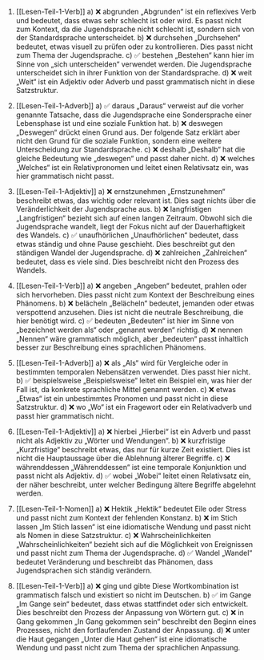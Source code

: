 
1. [[Lesen-Teil-1-Verb]]
    a) ❌ abgrunden
        „Abgrunden“ ist ein reflexives Verb und bedeutet, dass etwas sehr schlecht ist oder wird. Es passt nicht zum Kontext, da die Jugendsprache nicht schlecht ist, sondern sich von der Standardsprache unterscheidet.
    b) ❌ durchsehen
        „Durchsehen“ bedeutet, etwas visuell zu prüfen oder zu kontrollieren. Dies passt nicht zum Thema der Jugendsprache.
    c) ✅ bestehen
        „Bestehen“ kann hier im Sinne von „sich unterscheiden“ verwendet werden. Die Jugendsprache unterscheidet sich in ihrer Funktion von der Standardsprache.
    d) ❌ weit
        „Weit“ ist ein Adjektiv oder Adverb und passt grammatisch nicht in diese Satzstruktur.

2. [[Lesen-Teil-1-Adverb]]
    a) ✅ daraus
        „Daraus“ verweist auf die vorher genannte Tatsache, dass die Jugendsprache eine Sondersprache einer Lebensphase ist und eine soziale Funktion hat.
    b) ❌ deswegen
        „Deswegen“ drückt einen Grund aus. Der folgende Satz erklärt aber nicht den Grund für die soziale Funktion, sondern eine weitere Unterscheidung zur Standardsprache.
    c) ❌ deshalb
        „Deshalb“ hat die gleiche Bedeutung wie „deswegen“ und passt daher nicht.
    d) ❌ welches
        „Welches“ ist ein Relativpronomen und leitet einen Relativsatz ein, was hier grammatisch nicht passt.

3. [[Lesen-Teil-1-Adjektiv]]
    a) ❌ ernstzunehmen
        „Ernstzunehmen“ beschreibt etwas, das wichtig oder relevant ist. Dies sagt nichts über die Veränderlichkeit der Jugendsprache aus.
    b) ❌ langfristigen
        „Langfristigen“ bezieht sich auf einen langen Zeitraum. Obwohl sich die Jugendsprache wandelt, liegt der Fokus nicht auf der Dauerhaftigkeit des Wandels.
    c) ✅ unaufhörlichen
        „Unaufhörlichen“ bedeutet, dass etwas ständig und ohne Pause geschieht. Dies beschreibt gut den ständigen Wandel der Jugendsprache.
    d) ❌ zahlreichen
        „Zahlreichen“ bedeutet, dass es viele sind. Dies beschreibt nicht den Prozess des Wandels.

4. [[Lesen-Teil-1-Verb]]
    a) ❌ angeben
        „Angeben“ bedeutet, prahlen oder sich hervorheben. Dies passt nicht zum Kontext der Beschreibung eines Phänomens.
    b) ❌ belächeln
        „Belächeln“ bedeutet, jemanden oder etwas verspottend anzusehen. Dies ist nicht die neutrale Beschreibung, die hier benötigt wird.
    c) ✅ bedeuten
        „Bedeuten“ ist hier im Sinne von „bezeichnet werden als“ oder „genannt werden“ richtig.
    d) ❌ nennen
        „Nennen“ wäre grammatisch möglich, aber „bedeuten“ passt inhaltlich besser zur Beschreibung eines sprachlichen Phänomens.

5. [[Lesen-Teil-1-Adverb]]
    a) ❌ als
        „Als“ wird für Vergleiche oder in bestimmten temporalen Nebensätzen verwendet. Dies passt hier nicht.
    b) ✅ beispielsweise
        „Beispielsweise“ leitet ein Beispiel ein, was hier der Fall ist, da konkrete sprachliche Mittel genannt werden.
    c) ❌ etwas
        „Etwas“ ist ein unbestimmtes Pronomen und passt nicht in diese Satzstruktur.
    d) ❌ wo
        „Wo“ ist ein Fragewort oder ein Relativadverb und passt hier grammatisch nicht.

6. [[Lesen-Teil-1-Adjektiv]]
    a) ❌ hierbei
        „Hierbei“ ist ein Adverb und passt nicht als Adjektiv zu „Wörter und Wendungen“.
    b) ❌ kurzfristige
        „Kurzfristige“ beschreibt etwas, das nur für kurze Zeit existiert. Dies ist nicht die Hauptaussage über die Ablehnung älterer Begriffe.
    c) ❌ währenddessen
        „Währenddessen“ ist eine temporale Konjunktion und passt nicht als Adjektiv.
    d) ✅ wobei
        „Wobei“ leitet einen Relativsatz ein, der näher beschreibt, unter welcher Bedingung ältere Begriffe abgelehnt werden.

7. [[Lesen-Teil-1-Nomen]]
    a) ❌ Hektik
        „Hektik“ bedeutet Eile oder Stress und passt nicht zum Kontext der fehlenden Konstanz.
    b) ❌ im Stich lassen
        „Im Stich lassen“ ist eine idiomatische Wendung und passt nicht als Nomen in diese Satzstruktur.
    c) ❌ Wahrscheinlichkeiten
        „Wahrscheinlichkeiten“ bezieht sich auf die Möglichkeit von Ereignissen und passt nicht zum Thema der Jugendsprache.
    d) ✅ Wandel
        „Wandel“ bedeutet Veränderung und beschreibt das Phänomen, dass Jugendsprachen sich ständig verändern.

8. [[Lesen-Teil-1-Verb]]
    a) ❌ ging und gibte
        Diese Wortkombination ist grammatisch falsch und existiert so nicht im Deutschen.
    b) ✅ im Gange
        „Im Gange sein“ bedeutet, dass etwas stattfindet oder sich entwickelt. Dies beschreibt den Prozess der Anpassung von Wörtern gut.
    c) ❌ in Gang gekommen
        „In Gang gekommen sein“ beschreibt den Beginn eines Prozesses, nicht den fortlaufenden Zustand der Anpassung.
    d) ❌ unter die Haut gegangen
        „Unter die Haut gehen“ ist eine idiomatische Wendung und passt nicht zum Thema der sprachlichen Anpassung.
